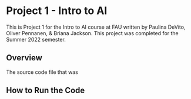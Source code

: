 # Project 1 - Intro to AI

This is Project 1 for the Intro to AI course at FAU written by Paulina DeVito, Oliver Pennanen, & Briana Jackson. This project was completed for the Summer 2022 semester. 

## Overview

The source code file that was 

## How to Run the Code

